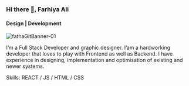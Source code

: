 ### Hi there 👋, Farhiya Ali
#### Design | Development 

![fathaGitBanner-01](https://user-images.githubusercontent.com/54309710/102713224-d20da700-42c6-11eb-97e5-984804974338.png)


I’m a Full Stack Developer and graphic designer. I’am a hardworking developer that loves to play with Frontend as well as Backend. I have experience in designing, implementation and optimisation of existing and newer systems.

Skills: REACT / JS / HTML / CSS

